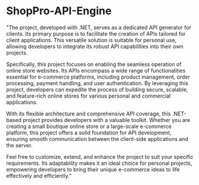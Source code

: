 # ShopPro-API-Engine
"The project, developed with .NET, serves as a dedicated API generator for clients. Its primary purpose is to facilitate the creation of APIs tailored for client applications. This versatile solution is suitable for personal use, allowing developers to integrate its robust API capabilities into their own projects.

Specifically, this project focuses on enabling the seamless operation of online store websites. Its APIs encompass a wide range of functionalities essential for e-commerce platforms, including product management, order processing, payment handling, and user authentication. By leveraging this project, developers can expedite the process of building secure, scalable, and feature-rich online stores for various personal and commercial applications.

With its flexible architecture and comprehensive API coverage, this .NET-based project provides developers with a valuable toolkit. Whether you are creating a small boutique online store or a large-scale e-commerce platform, this project offers a solid foundation for API development, ensuring smooth communication between the client-side applications and the server.

Feel free to customize, extend, and enhance the project to suit your specific requirements. Its adaptability makes it an ideal choice for personal projects, empowering developers to bring their unique e-commerce ideas to life effectively and efficiently."
